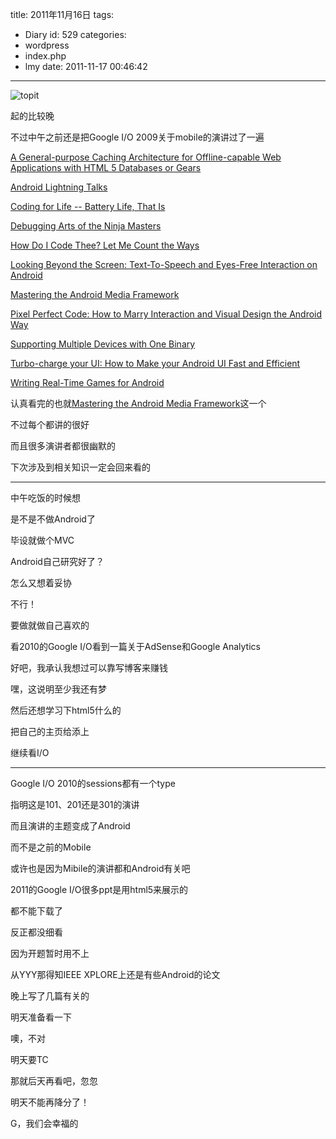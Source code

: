 title: 2011年11月16日
tags:
  - Diary
id: 529
categories:
  - wordpress
  - index.php
  - lmy
date: 2011-11-17 00:46:42
---

![](http://i.minus.com/ibb3ZPpJixKwPq.jpg "topit")

起的比较晚

不过中午之前还是把Google I/O 2009关于mobile的演讲过了一遍

<!--more-->

[A General-purpose Caching Architecture for Offline-capable Web Applications with HTML 5 Databases or Gears](http://www.google.com/events/io/2009/sessions/GeneralCachingArchitectureOfflineApps.html)

[Android Lightning Talks](http://www.google.com/events/io/2009/sessions/AndroidLightningTalks.html)

[Coding for Life -- Battery Life, That Is](http://www.google.com/events/io/2009/sessions/CodingLifeBatteryLife.html)

[Debugging Arts of the Ninja Masters](http://www.google.com/events/io/2009/sessions/DebuggingArtsNinjaMasters.html)

[How Do I Code Thee? Let Me Count the Ways](http://www.google.com/events/io/2009/sessions/HowToCodeThee.html)

[Looking Beyond the Screen: Text-To-Speech and Eyes-Free Interaction on Android](http://www.google.com/events/io/2009/sessions/LookingBeyondScreenTextSpeechAndroid.html)

[Mastering the Android Media Framework](http://www.google.com/events/io/2009/sessions/MasteringAndroidMediaFramework.html)

[Pixel Perfect Code: How to Marry Interaction and Visual Design the Android Way](http://www.google.com/events/io/2009/sessions/PixelPerfectCodeInteractionDesignAndroid.html)

[Supporting Multiple Devices with One Binary](http://www.google.com/events/io/2009/sessions/SupportingMultipleDevicesBinary.html)

[Turbo-charge your UI: How to Make your Android UI Fast and Efficient](http://www.google.com/events/io/2009/sessions/TurboChargeUiAndroidFast.html)

[Writing Real-Time Games for Android](http://www.google.com/events/io/2009/sessions/WritingRealTimeGamesAndroid.html)

认真看完的也就[Mastering the Android Media Framework](http://www.google.com/events/io/2009/sessions/MasteringAndroidMediaFramework.html)这一个

不过每个都讲的很好

而且很多演讲者都很幽默的

下次涉及到相关知识一定会回来看的

------------------------------------------------------------------

中午吃饭的时候想

是不是不做Android了

毕设就做个MVC

Android自己研究好了？

怎么又想着妥协

不行！

要做就做自己喜欢的

看2010的Google I/O看到一篇关于AdSense和Google Analytics

好吧，我承认我想过可以靠写博客来赚钱

嘿，这说明至少我还有梦

然后还想学习下html5什么的

把自己的主页给添上

继续看I/O

-------------------------------------------

Google I/O 2010的sessions都有一个type

指明这是101、201还是301的演讲

而且演讲的主题变成了Android

而不是之前的Mobile

或许也是因为Mibile的演讲都和Android有关吧

2011的Google I/O很多ppt是用html5来展示的

都不能下载了

反正都没细看

因为开题暂时用不上

从YYY那得知IEEE XPLORE上还是有些Android的论文

晚上写了几篇有关的

明天准备看一下

噢，不对

明天要TC

那就后天再看吧，忽忽

明天不能再降分了！

G，我们会幸福的